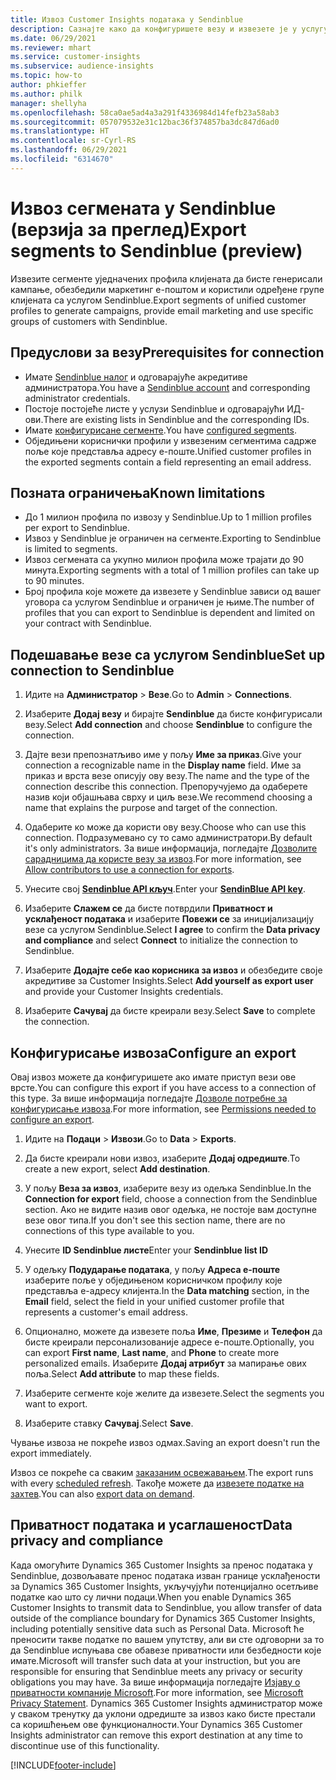 ```yaml
---
title: Извоз Customer Insights података у Sendinblue
description: Сазнајте како да конфигуришете везу и извезете је у услугу Sendinblue.
ms.date: 06/29/2021
ms.reviewer: mhart
ms.service: customer-insights
ms.subservice: audience-insights
ms.topic: how-to
author: phkieffer
ms.author: philk
manager: shellyha
ms.openlocfilehash: 58ca0ae5ad4a3a291f4336984d14fefb23a58ab3
ms.sourcegitcommit: 057079532e31c12bac36f374857ba3dc847d6ad0
ms.translationtype: HT
ms.contentlocale: sr-Cyrl-RS
ms.lasthandoff: 06/29/2021
ms.locfileid: "6314670"
---
```

# <a name="export-segments-to-sendinblue-preview"></a><span data-ttu-id="1cae8-103">Извоз сегмената у Sendinblue (верзија за преглед)</span><span class="sxs-lookup"><span data-stu-id="1cae8-103">Export segments to Sendinblue (preview)</span></span>

<span data-ttu-id="1cae8-104">Извезите сегменте уједначених профила клијената да бисте генерисали кампање, обезбедили маркетинг е-поштом и користили одређене групе клијената са услугом Sendinblue.</span><span class="sxs-lookup"><span data-stu-id="1cae8-104">Export segments of unified customer profiles to generate campaigns, provide email marketing and use specific groups of customers with Sendinblue.</span></span>

## <a name="prerequisites-for-connection"></a><span data-ttu-id="1cae8-105">Предуслови за везу</span><span class="sxs-lookup"><span data-stu-id="1cae8-105">Prerequisites for connection</span></span>

-   <span data-ttu-id="1cae8-106">Имате [Sendinblue налог](https://www.sendinblue.com/) и одговарајуће акредитиве администратора.</span><span class="sxs-lookup"><span data-stu-id="1cae8-106">You have a [Sendinblue account](https://www.sendinblue.com/) and corresponding administrator credentials.</span></span>
-   <span data-ttu-id="1cae8-107">Постоје постојеће листе у услузи Sendinblue и одговарајући ИД-ови.</span><span class="sxs-lookup"><span data-stu-id="1cae8-107">There are existing lists in Sendinblue and the corresponding IDs.</span></span>
-   <span data-ttu-id="1cae8-108">Имате [конфигурисане сегменте](segments.md).</span><span class="sxs-lookup"><span data-stu-id="1cae8-108">You have [configured segments](segments.md).</span></span>
-   <span data-ttu-id="1cae8-109">Обједињени кориснички профили у извезеним сегментима садрже поље које представља адресу е-поште.</span><span class="sxs-lookup"><span data-stu-id="1cae8-109">Unified customer profiles in the exported segments contain a field representing an email address.</span></span>

## <a name="known-limitations"></a><span data-ttu-id="1cae8-110">Позната ограничења</span><span class="sxs-lookup"><span data-stu-id="1cae8-110">Known limitations</span></span>

- <span data-ttu-id="1cae8-111">До 1 милион профила по извозу у Sendinblue.</span><span class="sxs-lookup"><span data-stu-id="1cae8-111">Up to 1 million profiles per export to Sendinblue.</span></span>
- <span data-ttu-id="1cae8-112">Извоз у Sendinblue је ограничен на сегменте.</span><span class="sxs-lookup"><span data-stu-id="1cae8-112">Exporting to Sendinblue is limited to segments.</span></span>
- <span data-ttu-id="1cae8-113">Извоз сегмената са укупно милион профила може трајати до 90 минута.</span><span class="sxs-lookup"><span data-stu-id="1cae8-113">Exporting segments with a total of 1 million profiles can take up to 90 minutes.</span></span> 
- <span data-ttu-id="1cae8-114">Број профила које можете да извезете у Sendinblue зависи од вашег уговора са услугом Sendinblue и ограничен је њиме.</span><span class="sxs-lookup"><span data-stu-id="1cae8-114">The number of profiles that you can export to Sendinblue is dependent and limited on your contract with Sendinblue.</span></span>

## <a name="set-up-connection-to-sendinblue"></a><span data-ttu-id="1cae8-115">Подешавање везе са услугом Sendinblue</span><span class="sxs-lookup"><span data-stu-id="1cae8-115">Set up connection to Sendinblue</span></span>

1. <span data-ttu-id="1cae8-116">Идите на **Администратор** > **Везе**.</span><span class="sxs-lookup"><span data-stu-id="1cae8-116">Go to **Admin** > **Connections**.</span></span>

1. <span data-ttu-id="1cae8-117">Изаберите **Додај везу** и бирајте **Sendinblue** да бисте конфигурисали везу.</span><span class="sxs-lookup"><span data-stu-id="1cae8-117">Select **Add connection** and choose **Sendinblue** to configure the connection.</span></span>

1. <span data-ttu-id="1cae8-118">Дајте вези препознатљиво име у пољу **Име за приказ**.</span><span class="sxs-lookup"><span data-stu-id="1cae8-118">Give your connection a recognizable name in the **Display name** field.</span></span> <span data-ttu-id="1cae8-119">Име за приказ и врста везе описују ову везу.</span><span class="sxs-lookup"><span data-stu-id="1cae8-119">The name and the type of the connection describe this connection.</span></span> <span data-ttu-id="1cae8-120">Препоручујемо да одаберете назив који објашњава сврху и циљ везе.</span><span class="sxs-lookup"><span data-stu-id="1cae8-120">We recommend choosing a name that explains the purpose and target of the connection.</span></span>

1. <span data-ttu-id="1cae8-121">Одаберите ко може да користи ову везу.</span><span class="sxs-lookup"><span data-stu-id="1cae8-121">Choose who can use this connection.</span></span> <span data-ttu-id="1cae8-122">Подразумевано су то само администратори.</span><span class="sxs-lookup"><span data-stu-id="1cae8-122">By default it's only administrators.</span></span> <span data-ttu-id="1cae8-123">За више информација, погледајте [Дозволите сарадницима да користе везу за извоз](connections.md#allow-contributors-to-use-a-connection-for-exports).</span><span class="sxs-lookup"><span data-stu-id="1cae8-123">For more information, see [Allow contributors to use a connection for exports](connections.md#allow-contributors-to-use-a-connection-for-exports).</span></span>

1. <span data-ttu-id="1cae8-124">Унесите свој **[Sendinblue API кључ](https://developers.sendinblue.com/docs/getting-started#:~:text=Get%20your%20API%20key&text=You%20can%20create%20one%20from,your%20settings%20This%20API%20key)**.</span><span class="sxs-lookup"><span data-stu-id="1cae8-124">Enter your **[SendinBlue API key](https://developers.sendinblue.com/docs/getting-started#:~:text=Get%20your%20API%20key&text=You%20can%20create%20one%20from,your%20settings%20This%20API%20key)**.</span></span>

1. <span data-ttu-id="1cae8-125">Изаберите **Слажем се** да бисте потврдили **Приватност и усклађеност података** и изаберите **Повежи се** за иницијализацију везе са услугом Sendinblue.</span><span class="sxs-lookup"><span data-stu-id="1cae8-125">Select **I agree** to confirm the **Data privacy and compliance** and select **Connect** to initialize the connection to Sendinblue.</span></span>

1. <span data-ttu-id="1cae8-126">Изаберите **Додајте себе као корисника за извоз** и обезбедите своје акредитиве за Customer Insights.</span><span class="sxs-lookup"><span data-stu-id="1cae8-126">Select **Add yourself as export user** and provide your Customer Insights credentials.</span></span>

1. <span data-ttu-id="1cae8-127">Изаберите **Сачувај** да бисте креирали везу.</span><span class="sxs-lookup"><span data-stu-id="1cae8-127">Select **Save** to complete the connection.</span></span>

## <a name="configure-an-export"></a><span data-ttu-id="1cae8-128">Конфигурисање извоза</span><span class="sxs-lookup"><span data-stu-id="1cae8-128">Configure an export</span></span>

<span data-ttu-id="1cae8-129">Овај извоз можете да конфигуришете ако имате приступ вези ове врсте.</span><span class="sxs-lookup"><span data-stu-id="1cae8-129">You can configure this export if you have access to a connection of this type.</span></span> <span data-ttu-id="1cae8-130">За више информација погледајте [Дозволе потребне за конфигурисање извоза](export-destinations.md#set-up-a-new-export).</span><span class="sxs-lookup"><span data-stu-id="1cae8-130">For more information, see [Permissions needed to configure an export](export-destinations.md#set-up-a-new-export).</span></span>

1. <span data-ttu-id="1cae8-131">Идите на **Подаци** > **Извози**.</span><span class="sxs-lookup"><span data-stu-id="1cae8-131">Go to **Data** > **Exports**.</span></span>

1. <span data-ttu-id="1cae8-132">Да бисте креирали нови извоз, изаберите **Додај одредиште**.</span><span class="sxs-lookup"><span data-stu-id="1cae8-132">To create a new export, select **Add destination**.</span></span>

1. <span data-ttu-id="1cae8-133">У пољу **Веза за извоз**, изаберите везу из одељка Sendinblue.</span><span class="sxs-lookup"><span data-stu-id="1cae8-133">In the **Connection for export** field, choose a connection from the Sendinblue section.</span></span> <span data-ttu-id="1cae8-134">Ако не видите назив овог одељка, не постоје вам доступне везе овог типа.</span><span class="sxs-lookup"><span data-stu-id="1cae8-134">If you don't see this section name, there are no connections of this type available to you.</span></span>

1. <span data-ttu-id="1cae8-135">Унесите **ID Sendinblue листе**</span><span class="sxs-lookup"><span data-stu-id="1cae8-135">Enter your **Sendinblue list ID**</span></span> 

1. <span data-ttu-id="1cae8-136">У одељку **Подударање података**, у пољу **Адреса е-поште** изаберите поље у обједињеном корисничком профилу које представља е-адресу клијента.</span><span class="sxs-lookup"><span data-stu-id="1cae8-136">In the **Data matching** section, in the **Email** field, select the field in your unified customer profile that represents a customer's email address.</span></span> 

1. <span data-ttu-id="1cae8-137">Опционално, можете да извезете поља **Име**, **Презиме** и **Телефон** да бисте креирали персонализованије адресе е-поште.</span><span class="sxs-lookup"><span data-stu-id="1cae8-137">Optionally, you can export **First name**, **Last name**, and **Phone**  to create more personalized emails.</span></span> <span data-ttu-id="1cae8-138">Изаберите **Додај атрибут** за мапирање ових поља.</span><span class="sxs-lookup"><span data-stu-id="1cae8-138">Select **Add attribute** to map these fields.</span></span>

1. <span data-ttu-id="1cae8-139">Изаберите сегменте које желите да извезете.</span><span class="sxs-lookup"><span data-stu-id="1cae8-139">Select the segments you want to export.</span></span> 

1. <span data-ttu-id="1cae8-140">Изаберите ставку **Сачувај**.</span><span class="sxs-lookup"><span data-stu-id="1cae8-140">Select **Save**.</span></span>

<span data-ttu-id="1cae8-141">Чување извоза не покреће извоз одмах.</span><span class="sxs-lookup"><span data-stu-id="1cae8-141">Saving an export doesn't run the export immediately.</span></span>

<span data-ttu-id="1cae8-142">Извоз се покреће са сваким [заказаним освежавањем](system.md#schedule-tab).</span><span class="sxs-lookup"><span data-stu-id="1cae8-142">The export runs with every [scheduled refresh](system.md#schedule-tab).</span></span> <span data-ttu-id="1cae8-143">Такође можете да [извезете податке на захтев](export-destinations.md#run-exports-on-demand).</span><span class="sxs-lookup"><span data-stu-id="1cae8-143">You can also [export data on demand](export-destinations.md#run-exports-on-demand).</span></span> 


## <a name="data-privacy-and-compliance"></a><span data-ttu-id="1cae8-144">Приватност података и усаглашеност</span><span class="sxs-lookup"><span data-stu-id="1cae8-144">Data privacy and compliance</span></span>

<span data-ttu-id="1cae8-145">Када омогућите Dynamics 365 Customer Insights за пренос података у Sendinblue, дозвољавате пренос података изван границе усклађености за Dynamics 365 Customer Insights, укључујући потенцијално осетљиве податке као што су лични подаци.</span><span class="sxs-lookup"><span data-stu-id="1cae8-145">When you enable Dynamics 365 Customer Insights to transmit data to Sendinblue, you allow transfer of data outside of the compliance boundary for Dynamics 365 Customer Insights, including potentially sensitive data such as Personal Data.</span></span> <span data-ttu-id="1cae8-146">Microsoft ће преносити такве податке по вашем упутству, али ви сте одговорни за то да Sendinblue испуњава све обавезе приватности или безбедности које имате.</span><span class="sxs-lookup"><span data-stu-id="1cae8-146">Microsoft will transfer such data at your instruction, but you are responsible for ensuring that Sendinblue meets any privacy or security obligations you may have.</span></span> <span data-ttu-id="1cae8-147">За више информација погледајте [Изјаву о приватности компаније Microsoft](https://go.microsoft.com/fwlink/?linkid=396732).</span><span class="sxs-lookup"><span data-stu-id="1cae8-147">For more information, see [Microsoft Privacy Statement](https://go.microsoft.com/fwlink/?linkid=396732).</span></span>
<span data-ttu-id="1cae8-148">Dynamics 365 Customer Insights администратор може у сваком тренутку да уклони одредиште за извоз како бисте престали са коришћењем ове функционалности.</span><span class="sxs-lookup"><span data-stu-id="1cae8-148">Your Dynamics 365 Customer Insights administrator can remove this export destination at any time to discontinue use of this functionality.</span></span>


[!INCLUDE[footer-include](../includes/footer-banner.md)]
